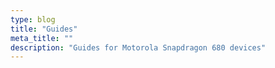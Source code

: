 ```yaml
---
type: blog
title: "Guides"
meta_title: ""
description: "Guides for Motorola Snapdragon 680 devices"
---
```

